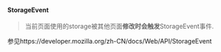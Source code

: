 #### StorageEvent

> 当前页面使用的storage被其他页面**修改时会触发**StorageEvent事件. 

参见https://developer.mozilla.org/zh-CN/docs/Web/API/StorageEvent